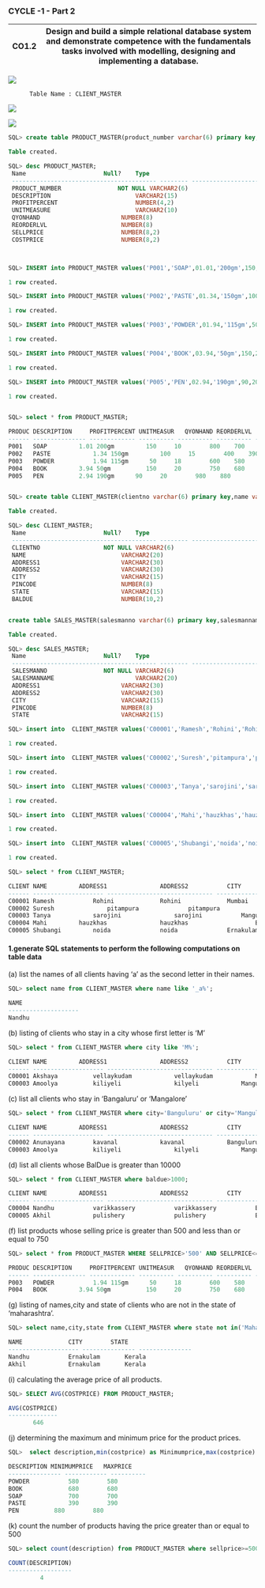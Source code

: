 ### CYCLE -1 - Part 2

|  CO1.2 |  Design and build a simple relational database system and demonstrate competence with the fundamentals tasks involved with modelling, designing and implementing a database. |
|---|---|

![](https://github.com/taraxdev/FISAT-LAB/blob/main/assets/C011.png)

          Table Name : CLIENT_MASTER

![](https://github.com/taraxdev/FISAT-LAB/blob/main/assets/C012.png)

![](https://github.com/taraxdev/FISAT-LAB/blob/main/assets/C013.png)


```sql
SQL> create table PRODUCT_MASTER(product_number varchar(6) primary key,description varchar(15),profitpercent number(4,2),unitmeasure varchar(10),qyonhand number(8),reorderlvl number(8),sellprice number(8,2),costprice number(8,2));

Table created.

SQL> desc PRODUCT_MASTER;
 Name					   Null?    Type
 ----------------------------------------- -------- ----------------------------
 PRODUCT_NUMBER 			   NOT NULL VARCHAR2(6)
 DESCRIPTION					    VARCHAR2(15)
 PROFITPERCENT					    NUMBER(4,2)
 UNITMEASURE					    VARCHAR2(10)
 QYONHAND					    NUMBER(8)
 REORDERLVL					    NUMBER(8)
 SELLPRICE					    NUMBER(8,2)
 COSTPRICE					    NUMBER(8,2)



SQL> INSERT into PRODUCT_MASTER values('P001','SOAP',01.01,'200gm',150,10,800,700);

1 row created.

SQL> INSERT into PRODUCT_MASTER values('P002','PASTE',01.34,'150gm',100,15,400,390);

1 row created.

SQL> INSERT into PRODUCT_MASTER values('P003','POWDER',01.94,'115gm',50,18,600,580);

1 row created.

SQL> INSERT into PRODUCT_MASTER values('P004','BOOK',03.94,'50gm',150,20,750,680);

1 row created.

SQL> INSERT into PRODUCT_MASTER values('P005','PEN',02.94,'190gm',90,20,980,880);

1 row created.


SQL> select * from PRODUCT_MASTER;

PRODUC DESCRIPTION     PROFITPERCENT UNITMEASUR   QYONHAND REORDERLVL  SELLPRICE  COSTPRICE
------ --------------- ------------- ---------- ---------- ---------- ---------- ----------
P001   SOAP			1.01 200gm	       150	   10	     800	700
P002   PASTE			1.34 150gm	       100	   15	     400	390
P003   POWDER			1.94 115gm		50	   18	     600	580
P004   BOOK			3.94 50gm	       150	   20	     750	680
P005   PEN			2.94 190gm		90	   20	     980	880


SQL> create table CLIENT_MASTER(clientno varchar(6) primary key,name varchar(20),address1 varchar(30),address2 varchar(30),city  varchar(15),pincode number(8),state varchar(15),baldue number(10,2));

Table created.

SQL> desc CLIENT_MASTER;
 Name					   Null?    Type
 ----------------------------------------- -------- ----------------------------
 CLIENTNO				   NOT NULL VARCHAR2(6)
 NAME						    VARCHAR2(20)
 ADDRESS1					    VARCHAR2(30)
 ADDRESS2					    VARCHAR2(30)
 CITY						    VARCHAR2(15)
 PINCODE					    NUMBER(8)
 STATE						    VARCHAR2(15)
 BALDUE 					    NUMBER(10,2)


create table SALES_MASTER(salesmanno varchar(6) primary key,salesmanname varchar(20),address1 varchar(30),address2 varchar(30),city varchar(15),pincode number(8),state varchar(15));

Table created.

SQL> desc SALES_MASTER;
 Name					   Null?    Type
 ----------------------------------------- -------- ----------------------------
 SALESMANNO				   NOT NULL VARCHAR2(6)
 SALESMANNAME					    VARCHAR2(20)
 ADDRESS1					    VARCHAR2(30)
 ADDRESS2					    VARCHAR2(30)
 CITY						    VARCHAR2(15)
 PINCODE					    NUMBER(8)
 STATE						    VARCHAR2(15)

SQL> insert into  CLIENT_MASTER values('C00001','Ramesh','Rohini','Rohini','Mumbai',683545,'Maharashtra',900);

1 row created.

SQL> insert into  CLIENT_MASTER values('C00002','Suresh','pitampura','pitampura','Banguluru',683549,'Maharashtra',800);

1 row created.

SQL> insert into  CLIENT_MASTER values('C00003','Tanya','sarojini','sarojini','Manguluru',683579,'Maharashtra',1000);

1 row created.

SQL> insert into  CLIENT_MASTER values('C00004','Mahi','hauzkhas','hauzkhas','Ernakulam',683565,'Kerala',1500);

1 row created.

SQL> insert into  CLIENT_MASTER values('C00005','Shubangi','noida','noida','Ernakulam',683535,'Kerala',1700);

1 row created.

SQL> select * from CLIENT_MASTER;

CLIENT NAME		    ADDRESS1			   ADDRESS2			  CITY		     PINCODE STATE		 BALDUE
------ -------------------- ------------------------------ ------------------------------ --------------- ---------- --------------- ----------
C00001 Ramesh		    Rohini	 		   Rohini			  Mumbai	      683545 Maharashtra	    900
C00002 Suresh	            pitampura			   pitampura			  Banguluru	      683549 Maharashtra	    800
C00003 Tanya		    sarojini			   sarojini			  Manguluru	      683579 Maharashtra	   1000
C00004 Mahi		    hauzkhas		  	   hauzkhas 		          Ernakulam	      683565 Kerala		   1500
C00005 Shubangi		    noida			   noida			  Ernakulam	      683535 Kerala		   1700

```



#### 1.generate SQL statements to perform the following computations on table data

(a) list the names of all clients having ‘a’ as the second letter in their names. 

```sql
SQL> select name from CLIENT_MASTER where name like '_a%';

NAME
--------------------
Nandhu
```

(b) listing of clients who stay in a city whose first letter is ‘M’ 

```sql
SQL> select * from CLIENT_MASTER where city like 'M%';

CLIENT NAME		    ADDRESS1			   ADDRESS2			  CITY		     PINCODE STATE		 BALDUE
------ -------------------- ------------------------------ ------------------------------ --------------- ---------- --------------- ----------
C00001 Akshaya		    vellaykudam 		   vellaykudam			  Mumbai	      683545 Maharashtra	    900
C00003 Amoolya		    kiliyeli			   kilyeli			  Manguluru	      683579 Maharashtra	   1000

```

(c) list all clients who stay in ‘Bangaluru’ or ‘Mangalore’

```sql
SQL> select * from CLIENT_MASTER where city='Banguluru' or city='Manguluru';

CLIENT NAME		    ADDRESS1			   ADDRESS2			  CITY		     PINCODE STATE		 BALDUE
------ -------------------- ------------------------------ ------------------------------ --------------- ---------- --------------- ----------
C00002 Anunayana	    kavanal			   kavanal			  Banguluru	      683549 Maharashtra	    800
C00003 Amoolya		    kiliyeli			   kilyeli			  Manguluru	      683579 Maharashtra	   1000
```

(d) list all clients whose BalDue is greater than 10000 

```sql
SQL> select * from CLIENT_MASTER where baldue>1000;

CLIENT NAME		    ADDRESS1			   ADDRESS2			  CITY		     PINCODE STATE		 BALDUE
------ -------------------- ------------------------------ ------------------------------ --------------- ---------- --------------- ----------
C00004 Nandhu		    varikkassery		   varikkassery 		  Ernakulam	      683565 Kerala		   1500
C00005 Akhil		    pulishery			   pulishery			  Ernakulam	      683535 Kerala		   1700
```
(f) list products whose selling price is greater than 500 and less than or equal to 750 

```sql
SQL> select * from PRODUCT_MASTER WHERE SELLPRICE>'500' AND SELLPRICE<='750';

PRODUC DESCRIPTION     PROFITPERCENT UNITMEASUR   QYONHAND REORDERLVL  SELLPRICE  COSTPRICE
------ --------------- ------------- ---------- ---------- ---------- ---------- ----------
P003   POWDER			1.94 115gm		50	   18	     600	580
P004   BOOK			3.94 50gm	       150	   20	     750	680

```

(g) listing of names,city and state of clients who are not in the state of ‘maharashtra’. 

```sql
SQL> select name,city,state from CLIENT_MASTER where state not in('Maharashtra');

NAME		     CITY	     STATE
-------------------- --------------- ---------------
Nandhu		     Ernakulam	     Kerala
Akhil		     Ernakulam	     Kerala
```

(i) calculating the average price of all products.

```sql
SQL> SELECT AVG(COSTPRICE) FROM PRODUCT_MASTER;

AVG(COSTPRICE)
--------------
	   646
```

(j) determining the maximum and minimum price for the product prices.

```sql
SQL>  select description,min(costprice) as Minimumprice,max(costprice) as Maxprice from PRODUCT_MASTER group by description;  

DESCRIPTION	MINIMUMPRICE   MAXPRICE
--------------- ------------ ----------
POWDER			 580	    580
BOOK			 680	    680
SOAP			 700	    700
PASTE			 390	    390
PEN			 880	    880
```

(k) count the number of products having the price greater than or equal to 500

```sql
SQL> select count(description) from PRODUCT_MASTER where sellprice>=500;

COUNT(DESCRIPTION)
------------------
		 4

```
